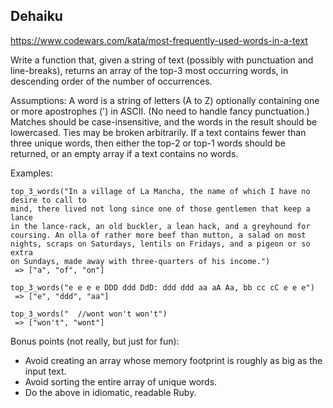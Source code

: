 ## Dehaiku

https://www.codewars.com/kata/most-frequently-used-words-in-a-text

Write a function that, given a string of text (possibly with punctuation and line-breaks), returns an array of the top-3 most occurring words, in descending order of the number of occurrences.

Assumptions:
A word is a string of letters (A to Z) optionally containing one or more apostrophes (') in ASCII. (No need to handle fancy punctuation.)
Matches should be case-insensitive, and the words in the result should be lowercased.
Ties may be broken arbitrarily.
If a text contains fewer than three unique words, then either the top-2 or top-1 words should be returned, or an empty array if a text contains no words.

Examples:
```
top_3_words("In a village of La Mancha, the name of which I have no desire to call to
mind, there lived not long since one of those gentlemen that keep a lance
in the lance-rack, an old buckler, a lean hack, and a greyhound for
coursing. An olla of rather more beef than mutton, a salad on most
nights, scraps on Saturdays, lentils on Fridays, and a pigeon or so extra
on Sundays, made away with three-quarters of his income.")
 => ["a", "of", "on"]

top_3_words("e e e e DDD ddd DdD: ddd ddd aa aA Aa, bb cc cC e e e")
 => ["e", "ddd", "aa"]

top_3_words("  //wont won't won't")
 => ["won't", "wont"]
```

Bonus points (not really, but just for fun):
- Avoid creating an array whose memory footprint is roughly as big as the input text.
- Avoid sorting the entire array of unique words.
- Do the above in idiomatic, readable Ruby.
